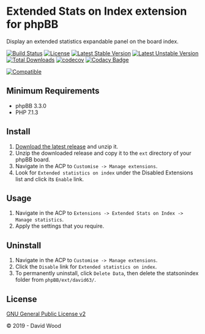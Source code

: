 # Extended Stats on Index extension for phpBB

Display an extended statistics expandable panel on the board index.

[![Build Status](https://github.com/david63/statsonindex/workflows/Tests/badge.svg)](https://github.com/phpbb-extensions/david63/statsonindex)
[![License](https://poser.pugx.org/david63/statsonindex/license)](https://packagist.org/packages/david63/statsonindex)
[![Latest Stable Version](https://poser.pugx.org/david63/statsonindex/v/stable)](https://packagist.org/packages/david63/statsonindex)
[![Latest Unstable Version](https://poser.pugx.org/david63/statsonindex/v/unstable)](https://packagist.org/packages/david63/statsonindex)
[![Total Downloads](https://poser.pugx.org/david63/statsonindex/downloads)](https://packagist.org/packages/david63/statsonindex)
[![codecov](https://codecov.io/gh/david63/statsonindex/branch/master/graph/badge.svg?token=D2500PgRex)](https://codecov.io/gh/david63/statsonindex)
[![Codacy Badge](https://api.codacy.com/project/badge/Grade/5001b25c12b54b0489389d4bd47bfe6d)](https://www.codacy.com/manual/david63/statsonindex?utm_source=github.com&amp;utm_medium=referral&amp;utm_content=david63/statsonindex&amp;utm_campaign=Badge_Grade)

[![Compatible](https://img.shields.io/badge/compatible-phpBB:3.3.x-blue.svg)](https://shields.io/)

## Minimum Requirements
* phpBB 3.3.0
* PHP 7.1.3

## Install
1. [Download the latest release](https://github.com/david63/statsonindex/archive/3.2.zip) and unzip it.
2. Unzip the downloaded release and copy it to the `ext` directory of your phpBB board.
3. Navigate in the ACP to `Customise -> Manage extensions`.
4. Look for `Extended statistics on index` under the Disabled Extensions list and click its `Enable` link.

## Usage
1. Navigate in the ACP to `Extensions -> Extended Stats on Index -> Manage statistics`.
2. Apply the settings that you require.

## Uninstall
1. Navigate in the ACP to `Customise -> Manage extensions`.
2. Click the `Disable` link for `Extended statistics on index`.
3. To permanently uninstall, click `Delete Data`, then delete the statsonindex folder from `phpBB/ext/david63/`.

## License
[GNU General Public License v2](http://opensource.org/licenses/GPL-2.0)

© 2019 - David Wood